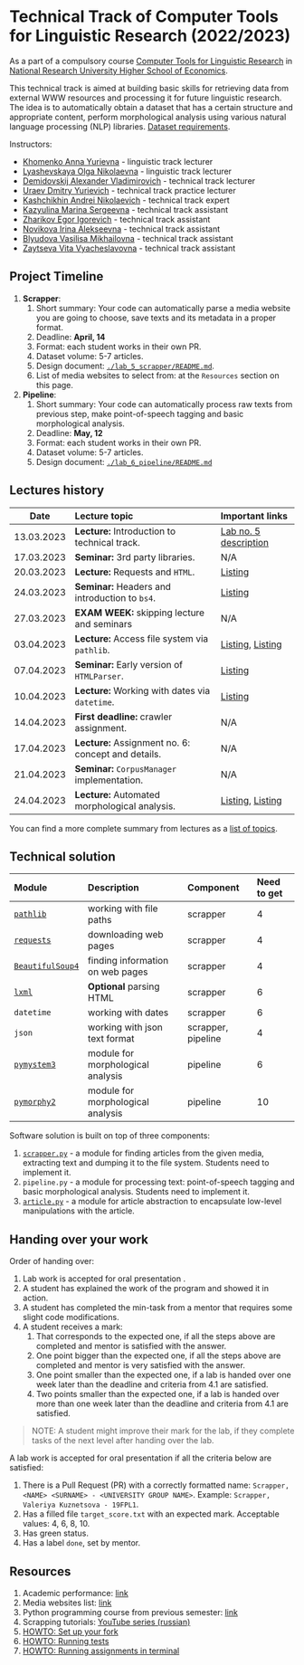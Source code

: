 # Technical Track of Computer Tools for Linguistic Research (2022/2023)

As a part of a compulsory course
[Computer Tools for Linguistic Research](https://www.hse.ru/edu/courses/749661034)
in [National Research University Higher School of Economics](https://www.hse.ru/).

This technical track is aimed at building basic skills for retrieving data from external
WWW resources and processing it for future linguistic research. The idea is to automatically
obtain a dataset that has a certain structure and appropriate content,
perform morphological analysis using various natural language processing (NLP)
libraries. [Dataset requirements](./docs/public/dataset.md).

Instructors:

* [Khomenko Anna Yurievna](https://www.hse.ru/org/persons/65858472) - linguistic track lecturer
* [Lyashevskaya Olga Nikolaevna](https://www.hse.ru/staff/olesar) - linguistic track lecturer
* [Demidovskij Alexander Vladimirovich](https://www.hse.ru/staff/demidovs#sci) - technical track lecturer
* [Uraev Dmitry Yurievich](https://www.hse.ru/org/persons/208529395) - technical track practice lecturer
* [Kashchikhin Andrei Nikolaevich](https://t.me/WhiteJaeger) - technical track expert
* [Kazyulina Marina Sergeevna](https://t.me/poemgranate) - technical track assistant
* [Zharikov Egor Igorevich](https://t.me/godb0i) - technical track assistant
* [Novikova Irina Alekseevna](https://t.me/iriinnnaaaaa) - technical track assistant
* [Blyudova Vasilisa Mikhailovna](https://t.me/Vasilisa282) - technical track assistant
* [Zaytseva Vita Vyacheslavovna](https://t.me/v_ttec) - technical track assistant

## Project Timeline

1. **Scrapper**:
   1. Short summary: Your code can automatically parse a media website you are going to choose,
      save texts and its metadata in a proper format.
   2. Deadline: **April, 14**
   3. Format: each student works in their own PR.
   4. Dataset volume: 5-7 articles.
   5. Design document: [`./lab_5_scrapper/README.md`](./lab_5_scrapper/README.md).
   6. List of media websites to select from: at the `Resources` section on this page.
2. **Pipeline**:
   1. Short summary: Your code can automatically process raw texts from previous step,
      make point-of-speech tagging and basic morphological analysis.
   2. Deadline: **May, 12**
   3. Format: each student works in their own PR.
   4. Dataset volume: 5-7 articles.
   5. Design document: [`./lab_6_pipeline/README.md`](./lab_6_pipeline/README.md)

## Lectures history

|    Date    | Lecture topic                                       | Important links              |
|:----------:|:----------------------------------------------------|:-----------------------------|
| 13.03.2023 | **Lecture:** Introduction to technical track.       | [Lab no. 5 description][7]   |
| 17.03.2023 | **Seminar:** 3rd party libraries.                   | N/A                          |
| 20.03.2023 | **Lecture:** Requests and `HTML`.                   | [Listing][8]                 |
| 24.03.2023 | **Seminar:** Headers and introduction to `bs4`.     | [Listing][12]                |
| 27.03.2023 | **EXAM WEEK:** skipping lecture and seminars        | N/A                          |
| 03.04.2023 | **Lecture:** Access file system via `pathlib`.      | [Listing][13], [Listing][14] |
| 07.04.2023 | **Seminar:** Early version of `HTMLParser`.         | [Listing][15]                |
| 10.04.2023 | **Lecture:** Working with dates via `datetime`.     | [Listing][16]                |
| 14.04.2023 | **First deadline:** crawler assignment.             | N/A                          |
| 17.04.2023 | **Lecture:** Assignment no. 6: concept and details. | N/A                          |
| 21.04.2023 | **Seminar:** `CorpusManager` implementation.        | N/A                          |
| 24.04.2023 | **Lecture:** Automated morphological analysis.      | [Listing][17], [Listing][18] |

You can find a more complete summary from lectures as a
[list of topics](./docs/public/lectures_content.md).

## Technical solution

| Module                | Description                        | Component          | Need to get |
|:----------------------|:-----------------------------------|:-------------------|:------------|
| [`pathlib`][1]        | working with file paths            | scrapper           | 4           |
| [`requests`][2]       | downloading web pages              | scrapper           | 4           |
| [`BeautifulSoup4`][3] | finding information on web pages   | scrapper           | 4           |
| [`lxml`][4]           | **Optional** parsing HTML          | scrapper           | 6           |
| `datetime`            | working with dates                 | scrapper           | 6           |
| `json`                | working with json text format      | scrapper, pipeline | 4           |
| [`pymystem3`][5]      | module for morphological analysis  | pipeline           | 6           |
| [`pymorphy2`][6]      | module for morphological analysis  | pipeline           | 10          |

Software solution is built on top of three components:
1. [`scrapper.py`](./lab_5_scrapper/scrapper.py) - a module for finding articles
   from the given media, extracting text and
   dumping it to the file system. Students need to implement it.
2. `pipeline.py` - a module for processing text: point-of-speech tagging and
   basic morphological analysis. Students need to implement it.
3. [`article.py`](core_utils/article/article.py) - a module for article abstraction
   to encapsulate low-level manipulations with the article.

## Handing over your work

Order of handing over:

1. Lab work is accepted for oral presentation .
2. A student has explained the work of the program and showed it in action.
3. A student has completed the min-task from a mentor that requires some slight code modifications.
4. A student receives a mark:
   1. That corresponds to the expected one, if all the steps above are completed and mentor is
      satisfied with the answer.
   2. One point bigger than the expected one, if all the steps above are completed and
      mentor is very satisfied with the answer.
   3. One point smaller than the expected one, if a lab is handed over one week later than the
      deadline and criteria from 4.1 are satisfied.
   4. Two points smaller than the expected one, if a lab is handed over more than one week later
      than the deadline and criteria from 4.1 are satisfied.

> NOTE: A student might improve their mark for the lab, if they complete
> tasks of the next level after handing over the lab.

A lab work is accepted for oral presentation if all the criteria below are satisfied:

1. There is a Pull Request (PR) with a correctly formatted name:
   `Scrapper, <NAME> <SURNAME> - <UNIVERSITY GROUP NAME>`.
   Example: `Scrapper, Valeriya Kuznetsova - 19FPL1`.
2. Has a filled file `target_score.txt` with an expected mark.
   Acceptable values: 4, 6, 8, 10.
3. Has green status.
4. Has a label `done`, set by mentor.

## Resources

1. Academic performance: [link][9]
2. Media websites list: [link][10]
3. Python programming course from previous semester: [link][11]
4. Scrapping tutorials: [YouTube series (russian)](https://youtu.be/7hn1_t2ZtJQ)
5. [HOWTO: Set up your fork](./docs/public/starting_guide.md)
6. [HOWTO: Running tests](./docs/public/tests.md)
7. [HOWTO: Running assignments in terminal](./docs/public/run_in_terminal.md)

[1]: https://pypi.org/project/pathlib/
[2]: https://pypi.org/project/requests/2.25.1/
[3]: https://pypi.org/project/beautifulsoup4/4.11.1/
[4]: https://pypi.org/project/lxml/
[5]: https://pypi.org/project/pymystem3/
[6]: https://pypi.org/project/pymorphy2/
[7]: ./lab_5_scrapper/README.md
[8]: ./seminars/seminar_03_20_2023/try_requests.py
[9]: https://docs.google.com/spreadsheets/d/19DS6F6_NrgjGbLUjFm9-REuuaECvApEW_o4pHvaXyLQ
[10]: https://docs.google.com/spreadsheets/d/11mmZCKW0WK7rZlpg3eOBA074zwWiXgJjivVUIdDe6-E
[11]: https://github.com/fipl-hse/2022-2-level-labs
[12]: ./seminars/seminar_03_24_2023/try_beautiful_soup.py
[13]: ./seminars/seminar_04_03_2023/try_json.py
[14]: ./seminars/seminar_04_03_2023/try_fs.py
[15]: ./seminars/seminar_04_07_2023/try_html_parser.py
[16]: ./seminars/seminar_04_10_2023/try_dates.py
[17]: ./seminars/seminar_04_24_2023/try_pymystem.py
[18]: ./seminars/seminar_04_24_2023/try_pymorphy.py

